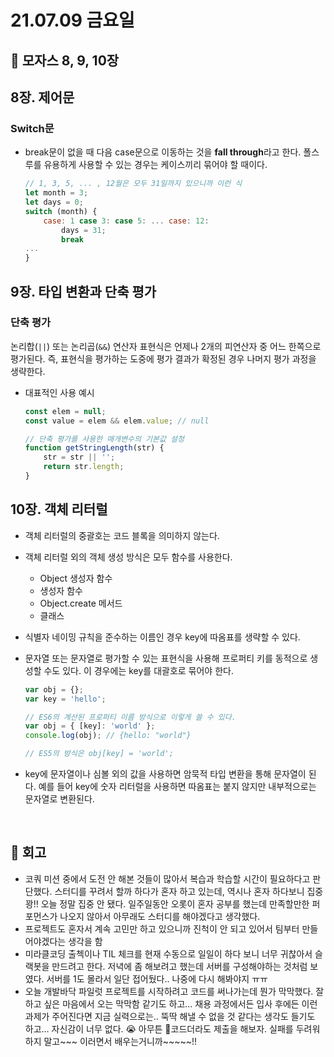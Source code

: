 # 21.07.09 금요일

## 📕 모자스 8, 9, 10장

## 8장. 제어문

### Switch문

- break문이 없을 때 다음 case문으로 이동하는 것을 **fall through**라고 한다. 폴스루를 유용하게 사용할 수 있는 경우는 케이스끼리 묶어야 할 때이다.

    ```jsx
    // 1, 3, 5, ... , 12월은 모두 31일까지 있으니까 이런 식
    let month = 3;
    let days = 0;
    switch (month) {
    	case: 1 case 3: case 5: ... case: 12:
    		days = 31;
    		break
    ...
    }
    ```

## 9장. 타입 변환과 단축 평가

### 단축 평가

논리합(`||`) 또는 논리곱(`&&`) 연산자 표현식은 언제나 2개의 피연산자 중 어느 한쪽으로 평가된다. 즉, 표현식을 평가하는 도중에 평가 결과가 확정된 경우 나머지 평가 과정을 생략한다.

- 대표적인 사용 예시

    ```jsx
    const elem = null;
    const value = elem && elem.value; // null
    ```

    ```jsx
    // 단축 평가를 사용한 매개변수의 기본값 설정
    function getStringLength(str) {
    	str = str || '';
    	return str.length;
    }
    ```

## 10장. 객체 리터럴

- 객체 리터럴의 중괄호는 코드 블록을 의미하지 않는다.
- 객체 리터럴 외의 객체 생성 방식은 모두 함수를 사용한다.
    - Object 생성자 함수
    - 생성자 함수
    - Object.create 메서드
    - 클래스
- 식별자 네이밍 규칙을 준수하는 이름인 경우 key에 따옴표를 생략할 수 있다.
- 문자열 또는 문자열로 평가할 수 있는 표현식을 사용해 프로퍼티 키를 동적으로 생성할 수도 있다. 이 경우에는 key를 대괄호로 묶어야 한다.

    ```jsx
    var obj = {};
    var key = 'hello';

    // ES6의 계산된 프로퍼티 이름 방식으로 이렇게 쓸 수 있다.
    var obj = { [key]: 'world' };
    console.log(obj); // {hello: "world"}

    // ES5의 방식은 obj[key] = 'world';
    ```

- key에 문자열이나 심볼 외의 값을 사용하면 암묵적 타입 변환을 통해 문자열이 된다. 예를 들어 key에 숫자 리터럴을 사용하면 따옴표는 붙지 않지만 내부적으로는 문자열로 변환된다.

<br>

## 🥕 회고

- 코쿼 미션 중에서 도전 안 해본 것들이 많아서 복습과 학습할 시간이 필요하다고 판단했다. 스터디를 꾸려서 할까 하다가 혼자 하고 있는데, 역시나 혼자 하다보니 집중 꽝!! 오늘 정말 집중 안 됐다. 일주일동안 오롯이 혼자 공부를 했는데 만족할만한 퍼포먼스가 나오지 않아서 아무래도 스터디를 해야겠다고 생각했다.
- 프로젝트도 혼자서 계속 고민만 하고 있으니까 진척이 안 되고 있어서 팀부터 만들어야겠다는 생각을 함
- 미라클코딩 출첵이나 TIL 체크를 현재 수동으로 일일이 하다 보니 너무 귀찮아서 슬랙봇을 만드려고 한다. 저녁에 좀 해보려고 했는데 서버를 구성해야하는 것처럼 보였다. 서버를 1도 몰라서 일단 접어뒀다.. 나중에 다시 해봐야지 ㅠㅠ
- 오늘 개발바닥 파일럿 프로젝트를 시작하려고 코드를 써나가는데 뭔가 막막했다. 잘하고 싶은 마음에서 오는 막막함 같기도 하고... 채용 과정에서든 입사 후에든 이런 과제가 주어진다면 지금 실력으로는.. 뚝딱 해낼 수 없을 것 같다는 생각도 들기도 하고... 자신감이 너무 없다. 😭 아무튼 💩코드더라도 제출을 해보자. 실패를 두려워하지 말고~~~ 이러면서 배우는거니까~~~~~!!
